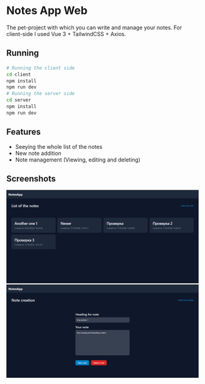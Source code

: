 # Notes App Web
The pet-project with which you can write and manage your notes. For client-side I used Vue 3 + TailwindCSS + Axios.
## Running
```bash
# Running the client side
cd client
npm install
npm run dev
# Running the server side
cd server
npm install
npm run dev
```
## Features
* Seeying the whole list of the notes
* New note addition
* Note management (Viewing, editing and deleting)
## Screenshots
<img src="https://raw.githubusercontent.com/jezmunh/NotesApp-Web/main/screenshots/screenshot2.png" alt="screenshot" /> </br>
<img src="https://raw.githubusercontent.com/jezmunh/NotesApp-Web/main/screenshots/screenshot3.png" alt="screenshot" />

